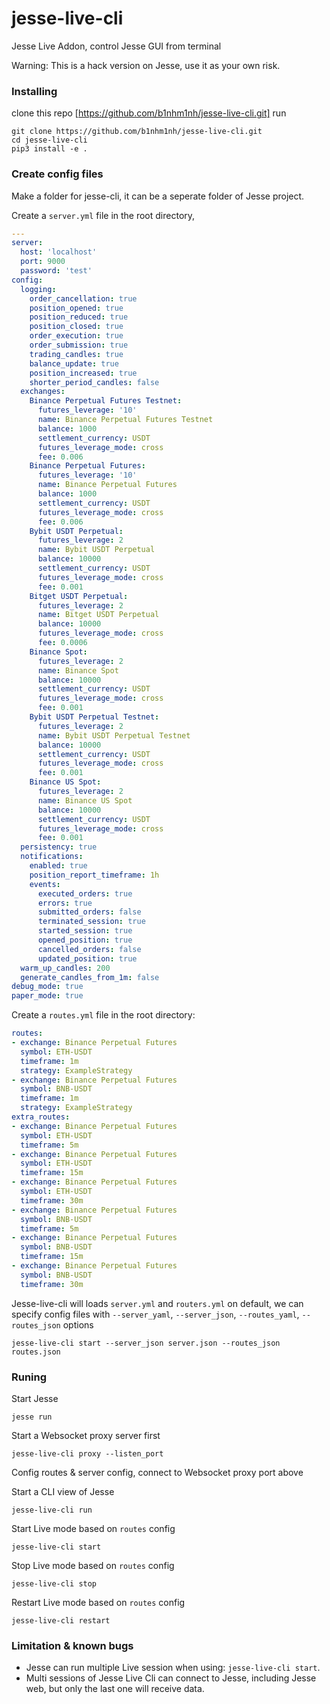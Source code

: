 # jesse-live-cli
Jesse Live Addon, control Jesse GUI from terminal

Warning: This is a hack version on Jesse, use it as your own risk.

### Installing 

clone this repo [https://github.com/b1nhm1nh/jesse-live-cli.git]
run 
```
git clone https://github.com/b1nhm1nh/jesse-live-cli.git
cd jesse-live-cli
pip3 install -e .
```

### Create config files
Make a folder for jesse-cli, it can be a seperate folder of Jesse project.

Create a `server.yml` file in the root directory,

```yaml
---
server:
  host: 'localhost'
  port: 9000
  password: 'test'
config:
  logging:
    order_cancellation: true
    position_opened: true
    position_reduced: true
    position_closed: true
    order_execution: true
    order_submission: true
    trading_candles: true
    balance_update: true
    position_increased: true
    shorter_period_candles: false
  exchanges:
    Binance Perpetual Futures Testnet:
      futures_leverage: '10'
      name: Binance Perpetual Futures Testnet
      balance: 1000
      settlement_currency: USDT
      futures_leverage_mode: cross
      fee: 0.006
    Binance Perpetual Futures:
      futures_leverage: '10'
      name: Binance Perpetual Futures
      balance: 1000
      settlement_currency: USDT
      futures_leverage_mode: cross
      fee: 0.006
    Bybit USDT Perpetual:
      futures_leverage: 2
      name: Bybit USDT Perpetual
      balance: 10000
      settlement_currency: USDT
      futures_leverage_mode: cross
      fee: 0.001
    Bitget USDT Perpetual:
      futures_leverage: 2
      name: Bitget USDT Perpetual
      balance: 10000
      futures_leverage_mode: cross
      fee: 0.0006
    Binance Spot:
      futures_leverage: 2
      name: Binance Spot
      balance: 10000
      settlement_currency: USDT
      futures_leverage_mode: cross
      fee: 0.001
    Bybit USDT Perpetual Testnet:
      futures_leverage: 2
      name: Bybit USDT Perpetual Testnet
      balance: 10000
      settlement_currency: USDT
      futures_leverage_mode: cross
      fee: 0.001
    Binance US Spot:
      futures_leverage: 2
      name: Binance US Spot
      balance: 10000
      settlement_currency: USDT
      futures_leverage_mode: cross
      fee: 0.001
  persistency: true
  notifications:
    enabled: true
    position_report_timeframe: 1h
    events:
      executed_orders: true
      errors: true
      submitted_orders: false
      terminated_session: true
      started_session: true
      opened_position: true
      cancelled_orders: false
      updated_position: true
  warm_up_candles: 200
  generate_candles_from_1m: false
debug_mode: true
paper_mode: true
```


Create a `routes.yml` file in the root directory:

```yaml
routes:
- exchange: Binance Perpetual Futures
  symbol: ETH-USDT
  timeframe: 1m
  strategy: ExampleStrategy
- exchange: Binance Perpetual Futures
  symbol: BNB-USDT
  timeframe: 1m
  strategy: ExampleStrategy
extra_routes:
- exchange: Binance Perpetual Futures
  symbol: ETH-USDT
  timeframe: 5m
- exchange: Binance Perpetual Futures
  symbol: ETH-USDT
  timeframe: 15m
- exchange: Binance Perpetual Futures
  symbol: ETH-USDT
  timeframe: 30m
- exchange: Binance Perpetual Futures
  symbol: BNB-USDT
  timeframe: 5m
- exchange: Binance Perpetual Futures
  symbol: BNB-USDT
  timeframe: 15m
- exchange: Binance Perpetual Futures
  symbol: BNB-USDT
  timeframe: 30m  
```

Jesse-live-cli will loads `server.yml` and `routers.yml` on default, we can specify config files with `--server_yaml`, `--server_json`, `--routes_yaml`, `--routes_json` options

```
jesse-live-cli start --server_json server.json --routes_json routes.json

```

### Runing

Start Jesse
```
jesse run
```

Start a Websocket proxy server first
```
jesse-live-cli proxy --listen_port
```
Config routes & server config, connect to Websocket proxy port above

Start a CLI view of Jesse 
```
jesse-live-cli run 
```

Start Live mode based on `routes` config
```
jesse-live-cli start
```

Stop Live mode based on `routes` config

```
jesse-live-cli stop
```

Restart Live mode based on `routes` config

```
jesse-live-cli restart
```


### Limitation & known bugs
 - Jesse can run multiple Live session when using: `jesse-live-cli start`.
 - Multi sessions of Jesse Live Cli can connect to Jesse, including Jesse web, but only the last one will receive data.
